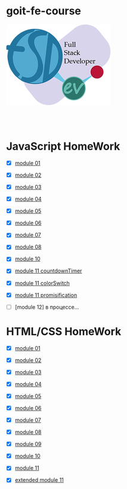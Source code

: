 # goit-fe-course

![Banner](./logo.png)
<br>
<br>
<br>
<br>

# JavaScript HomeWork

- [x] [module 01](https://google-barma.github.io/goit-fe-course/javaScript/module-01/)

- [x] [module 02](https://google-barma.github.io/goit-fe-course/javaScript/module-02/)

- [x] [module 03](https://google-barma.github.io/goit-fe-course/javaScript/module-03/)

- [x] [module 04](https://google-barma.github.io/goit-fe-course/javaScript/module-04/)

- [x] [module 05](https://google-barma.github.io/goit-fe-course/javaScript/module-05/)

- [x] [module 06](https://google-barma.github.io/goit-fe-course/javaScript/module-06/)

- [x] [module 07](https://google-barma.github.io/goit-fe-course/javaScript/module-07/)

- [x] [module 08](https://google-barma.github.io/goit-fe-course/javaScript/module-08/)

- [x] [module 10](https://google-barma.github.io/hw-js-10-food-shop/)

- [x] [module 11 countdownTimer](https://google-barma.github.io/hw-js-11-countdown-timer/)

- [x] [module 11 colorSwitch](https://google-barma.github.io/hw-js-11-color-switch/)

- [x] [module 11 promisification](https://google-barma.github.io/hw-js-11-promisification/)

- [ ] [module 12] в процессе...

# HTML/CSS HomeWork

- [x] [module 01](https://google-barma.github.io/goit-fe-course/html-css/module-1-2/)

- [x] [module 02](https://google-barma.github.io/goit-fe-course/html-css/module-02/)

- [x] [module 03](https://google-barma.github.io/goit-fe-course/html-css/module-03/)

- [x] [module 04](https://google-barma.github.io/goit-fe-course/html-css/module-04/)

- [x] [module 05](https://google-barma.github.io/goit-fe-course/html-css/module-05/)

- [x] [module 06](https://google-barma.github.io/goit-fe-course/html-css/module-06/)

- [x] [module 07](https://google-barma.github.io/goit-fe-course/html-css/module-07/)

- [x] [module 08](https://google-barma.github.io/goit-fe-course/html-css/module-08/)

- [x] [module 09](https://google-barma.github.io/goit-fe-course/html-css/module-09/)

- [x] [module 10](https://google-barma.github.io/goit-fe-course/html-css/module-10/)

- [x] [module 11](https://google-barma.github.io/goit-fe-course/html-css/module-11/build/)

- [x] [extended module 11](https://google-barma.github.io/mogo/build/)
